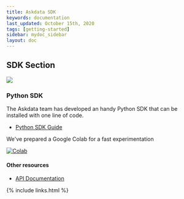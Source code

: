 ```yaml
---
title: Askdata SDK
keywords: documentation
last_updated: October 15th, 2020
tags: [getting-started]
sidebar: mydoc_sidebar
layout: doc
---
```


## SDK Section

<img src="https://docs.askdata.com/images/illustrations/guides/API.png" style="max-width:200px" />

### Python SDK

The Askdata team has developed an handy Python SDK that can be installed with one line of code.

* [Python SDK Guide](askdata-python-sdk)

We've prepared a Google Colab for a fast experimentation

[![Colab](https://colab.research.google.com/assets/colab-badge.svg)](https://colab.research.google.com/github/AskdataInc/askdata-examples/blob/master/notebooks/Askdata%20-%20Quickstart.ipynb)

#### Other resources

* [API Documentation](https://docs.askdata.com/docs/api-documentation)

{% include links.html %}       
